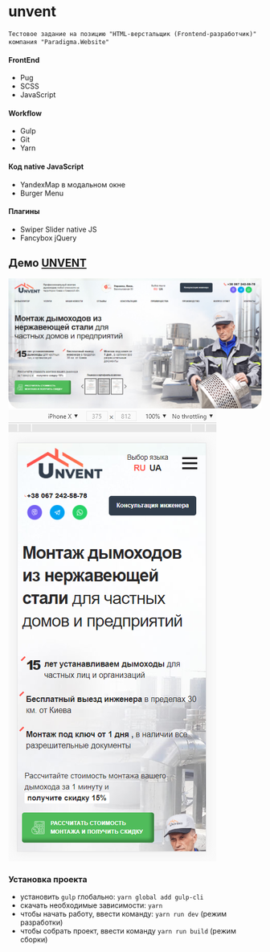 # unvent

```
Тестовое задание на позицию "HTML-верстальщик (Frontend-разработчик)" компания "Paradigma.Website"
```

#### FrontEnd
* Pug
* SCSS
* JavaScript

#### Workflow
* Gulp
* Git
* Yarn

#### Код native JavaScript

* YandexMap в модальном окне
* Burger Menu

#### Плагины

* Swiper Slider native JS
* Fancybox jQuery

## Демо [UNVENT](https://volkovva.github.io/unvent/)
![unvent](screenshots/demo.png "unvent")
![unvent](screenshots/demo2.png "unvent")

### Установка проекта

* установить ```gulp``` глобально: ```yarn global add gulp-cli```
* скачать необходимые зависимости: ```yarn```
* чтобы начать работу, ввести команду: ```yarn run dev``` (режим разработки)
* чтобы собрать проект, ввести команду ```yarn run build``` (режим сборки)